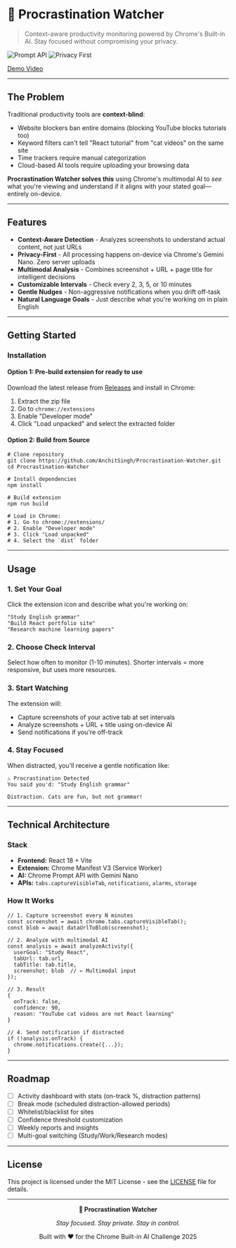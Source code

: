 # 👀 Procrastination Watcher

> Context-aware productivity monitoring powered by Chrome's Built-in AI. Stay focused without compromising your privacy.

![Prompt API](https://img.shields.io/badge/Chrome-Prompt%20API-4285F4?style=flat&logo=google-chrome&logoColor=white)
![Privacy First](https://img.shields.io/badge/Privacy-100%25%20On--Device-green)



[Demo Video](https://youtu.be/qiZ1LWHMX74)

---

## The Problem

Traditional productivity tools are **context-blind**:
- Website blockers ban entire domains (blocking YouTube blocks tutorials too)
- Keyword filters can't tell "React tutorial" from "cat videos" on the same site
- Time trackers require manual categorization
- Cloud-based AI tools require uploading your browsing data

**Procrastination Watcher solves this** using Chrome's multimodal AI to *see* what you're viewing and understand if it aligns with your stated goal—entirely on-device.

---

## Features

- **Context-Aware Detection** - Analyzes screenshots to understand actual content, not just URLs
- **Privacy-First** - All processing happens on-device via Chrome's Gemini Nano. Zero server uploads
- **Multimodal Analysis** - Combines screenshot + URL + page title for intelligent decisions
- **Customizable Intervals** - Check every 2, 3, 5, or 10 minutes
- **Gentle Nudges** - Non-aggressive notifications when you drift off-task
- **Natural Language Goals** - Just describe what you're working on in plain English

---

## Getting Started


### Installation

#### Option 1: Pre-build extension for ready to use

Download the latest release from [Releases](https://github.com/AnchitSingh/Procrastination-Watcher/releases) and install in Chrome:
1. Extract the zip file
2. Go to `chrome://extensions`
3. Enable "Developer mode"
4. Click "Load unpacked" and select the extracted folder


#### Option 2: Build from Source

```
# Clone repository
git clone https://github.com/AnchitSingh/Procrastination-Watcher.git
cd Procrastination-Watcher

# Install dependencies
npm install

# Build extension
npm run build

# Load in Chrome:
# 1. Go to chrome://extensions/
# 2. Enable "Developer mode"
# 3. Click "Load unpacked"
# 4. Select the `dist` folder
```

---

## Usage

### 1. Set Your Goal

Click the extension icon and describe what you're working on:

```
"Study English grammar"
"Build React portfolio site"
"Research machine learning papers"
```

### 2. Choose Check Interval

Select how often to monitor (1-10 minutes). Shorter intervals = more responsive, but uses more resources.

### 3. Start Watching

The extension will:
- Capture screenshots of your active tab at set intervals
- Analyze screenshots + URL + title using on-device AI
- Send notifications if you're off-track

### 4. Stay Focused

When distracted, you'll receive a gentle notification like:

```
⚠️ Procrastination Detected
You said you'd: "Study English grammar"

Distraction. Cats are fun, but not grammar!
```

---

## Technical Architecture

### Stack

- **Frontend:** React 18 + Vite
- **Extension:** Chrome Manifest V3 (Service Worker)
- **AI:** Chrome Prompt API with Gemini Nano
- **APIs:** `tabs.captureVisibleTab`, `notifications`, `alarms`, `storage`

### How It Works

```
// 1. Capture screenshot every N minutes
const screenshot = await chrome.tabs.captureVisibleTab();
const blob = await dataUrlToBlob(screenshot);

// 2. Analyze with multimodal AI
const analysis = await analyzeActivity({
  userGoal: "Study React",
  tabUrl: tab.url,
  tabTitle: tab.title,
  screenshot: blob  // ← Multimodal input
});

// 3. Result
{
  onTrack: false,
  confidence: 90,
  reason: "YouTube cat videos are not React learning"
}

// 4. Send notification if distracted
if (!analysis.onTrack) {
  chrome.notifications.create({...});
}
```


---




## Roadmap

- [ ] Activity dashboard with stats (on-track %, distraction patterns)
- [ ] Break mode (scheduled distraction-allowed periods)
- [ ] Whitelist/blacklist for sites
- [ ] Confidence threshold customization
- [ ] Weekly reports and insights
- [ ] Multi-goal switching (Study/Work/Research modes)

---

## License

This project is licensed under the MIT License - see the [LICENSE](LICENSE) file for details.


---

<p align="center">
  <strong>👀 Procrastination Watcher</strong>
</p>

<p align="center">
  <i>Stay focused. Stay private. Stay in control.</i>
</p>

<p align="center">
  Built with ❤️ for the Chrome Built-in AI Challenge 2025
</p>
